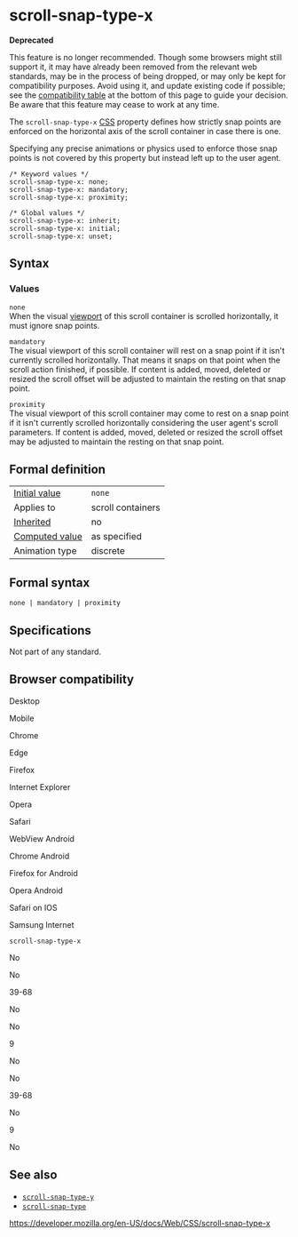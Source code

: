 # scroll-snap-type-x

**Deprecated**

This feature is no longer recommended. Though some browsers might still support it, it may have already been removed from the relevant web standards, may be in the process of being dropped, or may only be kept for compatibility purposes. Avoid using it, and update existing code if possible; see the [compatibility table](#browser_compatibility) at the bottom of this page to guide your decision. Be aware that this feature may cease to work at any time.

The `scroll-snap-type-x` [CSS](https://developer.mozilla.org/en-US/docs/Web/CSS) property defines how strictly snap points are enforced on the horizontal axis of the scroll container in case there is one.

Specifying any precise animations or physics used to enforce those snap points is not covered by this property but instead left up to the user agent.

    /* Keyword values */
    scroll-snap-type-x: none;
    scroll-snap-type-x: mandatory;
    scroll-snap-type-x: proximity;

    /* Global values */
    scroll-snap-type-x: inherit;
    scroll-snap-type-x: initial;
    scroll-snap-type-x: unset;

## Syntax

### Values

`none`  
When the visual [viewport](https://developer.mozilla.org/en-US/docs/Glossary/Viewport) of this scroll container is scrolled horizontally, it must ignore snap points.

`mandatory`  
The visual viewport of this scroll container will rest on a snap point if it isn't currently scrolled horizontally. That means it snaps on that point when the scroll action finished, if possible. If content is added, moved, deleted or resized the scroll offset will be adjusted to maintain the resting on that snap point.

`proximity`  
The visual viewport of this scroll container may come to rest on a snap point if it isn't currently scrolled horizontally considering the user agent's scroll parameters. If content is added, moved, deleted or resized the scroll offset may be adjusted to maintain the resting on that snap point.

## Formal definition

<table><tbody><tr class="odd"><td><a href="initial_value">Initial value</a></td><td><code>none</code></td></tr><tr class="even"><td>Applies to</td><td>scroll containers</td></tr><tr class="odd"><td><a href="inheritance">Inherited</a></td><td>no</td></tr><tr class="even"><td><a href="computed_value">Computed value</a></td><td>as specified</td></tr><tr class="odd"><td>Animation type</td><td>discrete</td></tr></tbody></table>

## Formal syntax

    none | mandatory | proximity

## Specifications

Not part of any standard.

## Browser compatibility

Desktop

Mobile

Chrome

Edge

Firefox

Internet Explorer

Opera

Safari

WebView Android

Chrome Android

Firefox for Android

Opera Android

Safari on IOS

Samsung Internet

`scroll-snap-type-x`

No

No

39-68

No

No

9

No

No

39-68

No

9

No

## See also

- [`scroll-snap-type-y`](scroll-snap-type-y)
- [`scroll-snap-type`](scroll-snap-type)

<a href="https://developer.mozilla.org/en-US/docs/Web/CSS/scroll-snap-type-x" class="_attribution-link">https://developer.mozilla.org/en-US/docs/Web/CSS/scroll-snap-type-x</a>
